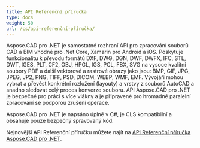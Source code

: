 ```yaml
---
title: API Referenční příručka
type: docs
weight: 50
url: /cs/api-referenční-příručka/
---
```


Aspose.CAD pro .NET je samostatné rozhraní API pro zpracování souborů CAD a BIM vhodné pro .Net Core, Xamarin pro Android a iOS.
Poskytuje funkcionalitu k převodu formátů DXF, DWG, DGN, DWF, DWFX, IFC, STL, DWT, IGES, PLT, CF2, OBJ, HPGL, IGS, PCL, FBX, SVG na vysoce kvalitní soubory PDF a další vektorové a rastrové obrazy jako jsou: BMP, GIF, JPG, JPEG, JP2, PNG, TIFF, PSD, DICOM, WEBP, WMF, EMF.
Vývojáři mohou vybrat a převést konkrétní rozložení (layouty) a vrstvy z souborů AutoCAD a snadno sledovat celý proces konverze souboru.
API Aspose.CAD pro .NET je bezpečné pro práci s více vlákny a je připravené pro hromadné paralelní zpracování se podporou zrušení operace.

Aspose.CAD pro .NET je napsáno úplně v C#, je CLS kompatibilní a obsahuje pouze bezpečný spravovaný kód.

Nejnovější API Referenční příručku můžete najít na [API Referenční příručka Aspose.CAD pro .NET](https://reference.aspose.com/cad/net/).
